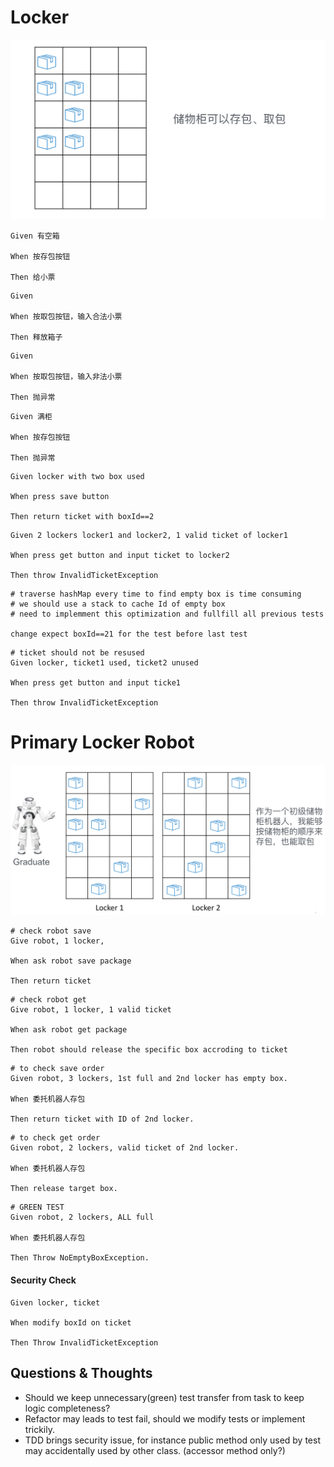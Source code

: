 # Locker
![alt text](./img/locker.png)
```
Given 有空箱

When 按存包按钮

Then 给小票
```
```
Given 

When 按取包按钮，输入合法小票

Then 释放箱子
```
```
Given 

When 按取包按钮，输入非法小票

Then 抛异常
```

```
Given 满柜

When 按存包按钮

Then 抛异常
```

```
Given locker with two box used

When press save button

Then return ticket with boxId==2
```

```
Given 2 lockers locker1 and locker2, 1 valid ticket of locker1

When press get button and input ticket to locker2

Then throw InvalidTicketException
```

```$xslt
# traverse hashMap every time to find empty box is time consuming
# we should use a stack to cache Id of empty box
# need to implemment this optimization and fullfill all previous tests

change expect boxId==21 for the test before last test
```

```$xslt
# ticket should not be resused
Given locker, ticket1 used, ticket2 unused

When press get button and input ticke1

Then throw InvalidTicketException
```

# Primary Locker Robot
![alt text](./img/locker-robot.png)
```
# check robot save 
Give robot, 1 locker, 

When ask robot save package

Then return ticket
```

```
# check robot get
Give robot, 1 locker, 1 valid ticket

When ask robot get package

Then robot should release the specific box accroding to ticket
```

```
# to check save order
Given robot, 3 lockers, 1st full and 2nd locker has empty box.

When 委托机器人存包

Then return ticket with ID of 2nd locker.
```

```
# to check get order
Given robot, 2 lockers, valid ticket of 2nd locker.

When 委托机器人存包

Then release target box.
```

```
# GREEN TEST
Given robot, 2 lockers, ALL full 

When 委托机器人存包

Then Throw NoEmptyBoxException.
```
#### Security Check

```
Given locker, ticket

When modify boxId on ticket

Then Throw InvalidTicketException
```


## Questions & Thoughts
- Should we keep unnecessary(green) test transfer from task to keep logic completeness?
- Refactor may leads to test fail, should we modify tests or implement trickily.
- TDD brings security issue, for instance public method only used by test may
accidentally used by other class. (accessor method only?)
 